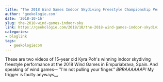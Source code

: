```yaml
---
title: "The 2018 Wind Games Indoor Skydiving Freestyle Championship Performance"
author: 'geekologie.com'
date: '2018-10-16'
slug: the-2018-wind-games-indoor-sky
link: https://geekologie.com/2018/10/the-2018-wind-games-indoor-skydiving-fre.php
categories:
- bloglink
tags:
  - geekologiecom
---
```


These are two videos of 15-year old Kyra Poh's winning indoor skydiving freestyle performance at the 2018 Wind Games in Empuriabrava, Spain. And speaking of wind games-- "I'm not pulling your finger." *BRRAAAAAAP!* My trigger is faulty anyways[... <i class="fas fa-external-link-alt"></i>](https://geekologie.com/2018/10/the-2018-wind-games-indoor-skydiving-fre.php)


